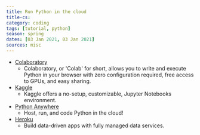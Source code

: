 ```yaml
---
title: Run Python in the cloud
title-cs: 
category: coding
tags: [tutorial, python]
season: spring
dates: [03 Jan 2021, 03 Jan 2021]
sources: misc
---
```


* [Colaboratory](https://colab.research.google.com/)
	* Colaboratory, or 'Colab' for short, allows you to write and execute Python in your browser with zero configuration required, free access to GPUs, and easy sharing.
* [Kaggle](https://www.kaggle.com/)
	* Kaggle offers a no-setup, customizable, Jupyter Notebooks environment.
* [Python Anywhere](https://eu.pythonanywhere.com/)
	* Host, run, and code Python in the cloud!
* [Heroku](https://www.heroku.com/)
	* Build data-driven apps with fully managed data services.